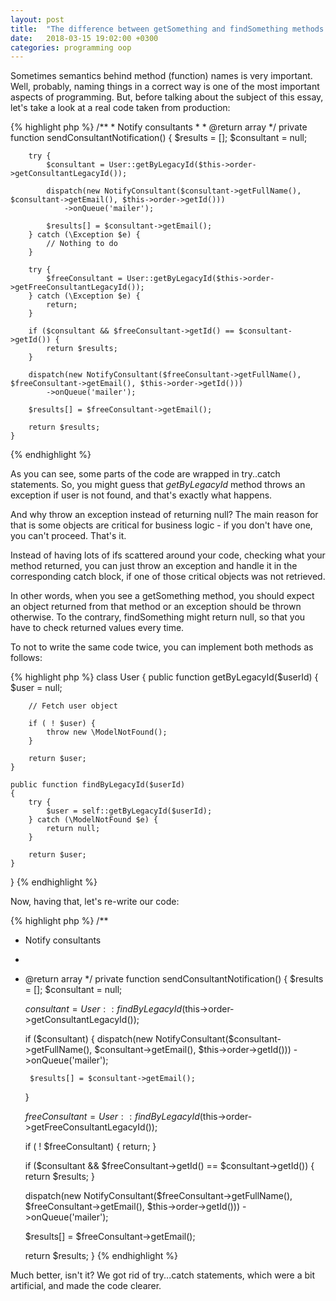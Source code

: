 ```yaml
---
layout: post
title:  "The difference between getSomething and findSomething methods in OOP"
date:   2018-03-15 19:02:00 +0300
categories: programming oop
---
```

Sometimes semantics behind method (function) names is very important. Well, probably, naming things in a correct way is one of the most important aspects of programming. But, before talking about the subject of this essay, let's take a look at a real code taken from production:

{% highlight php %}
    /**
     * Notify consultants
     *
     * @return array
     */
    private function sendConsultantNotification()
    {
        $results = [];
        $consultant = null;

        try {
            $consultant = User::getByLegacyId($this->order->getConsultantLegacyId());

            dispatch(new NotifyConsultant($consultant->getFullName(), $consultant->getEmail(), $this->order->getId()))
                ->onQueue('mailer');

            $results[] = $consultant->getEmail();
        } catch (\Exception $e) {
            // Nothing to do
        }

        try {
            $freeConsultant = User::getByLegacyId($this->order->getFreeConsultantLegacyId());
        } catch (\Exception $e) {
            return;
        }

        if ($consultant && $freeConsultant->getId() == $consultant->getId()) {
            return $results;
        }

        dispatch(new NotifyConsultant($freeConsultant->getFullName(), $freeConsultant->getEmail(), $this->order->getId()))
            ->onQueue('mailer');

        $results[] = $freeConsultant->getEmail();

        return $results;
    }
{% endhighlight %}

As you can see, some parts of the code are wrapped in try..catch statements. So, you might guess that *getByLegacyId* method throws an exception if user is not found, and that's exactly what happens.

And why throw an exception instead of returning null? The main reason for that is some objects are critical for business logic  - if you don't have one, you can't proceed. That's it.

Instead of having lots of ifs scattered around your code, checking what your method returned, you can just throw an exception and handle it in the corresponding catch block, if one of those critical objects was not retrieved.

In other words, when you see a getSomething method, you should expect an object returned from that method or an exception should be thrown otherwise. To the contrary, findSomething might return null, so that you have to check returned values every time.

To not to write the same code twice, you can implement both methods as follows:

{% highlight php %}
class User
{
    public function getByLegacyId($userId)
    {
        $user = null;

        // Fetch user object

        if ( ! $user) {
            throw new \ModelNotFound();
        }

        return $user;
    }

    public function findByLegacyId($userId)
    {
        try {
            $user = self::getByLegacyId($userId);
        } catch (\ModelNotFound $e) {
            return null;
        }

        return $user;
    }
}
{% endhighlight %}

Now, having that, let's re-write our code:

{% highlight php %}
/**
 * Notify consultants
 *
 * @return array
 */
private function sendConsultantNotification()
{
    $results = [];
    $consultant = null;

    $consultant = User::findByLegacyId($this->order->getConsultantLegacyId());

    if ($consultant) {
        dispatch(new NotifyConsultant($consultant->getFullName(), $consultant->getEmail(), $this->order->getId()))
            ->onQueue('mailer');

        $results[] = $consultant->getEmail();
    }

    $freeConsultant = User::findByLegacyId($this->order->getFreeConsultantLegacyId());

    if ( ! $freeConsultant) {
        return;
    }

    if ($consultant && $freeConsultant->getId() == $consultant->getId()) {
        return $results;
    }

    dispatch(new NotifyConsultant($freeConsultant->getFullName(), $freeConsultant->getEmail(), $this->order->getId()))
        ->onQueue('mailer');

    $results[] = $freeConsultant->getEmail();

    return $results;
}
{% endhighlight %}

Much better, isn't it? We got rid of try...catch statements, which were a bit artificial, and made the code clearer.
